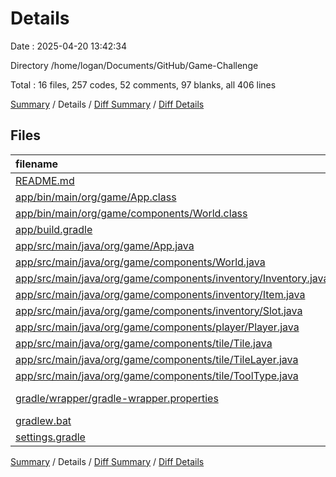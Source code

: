 # Details

Date : 2025-04-20 13:42:34

Directory /home/logan/Documents/GitHub/Game-Challenge

Total : 16 files,  257 codes, 52 comments, 97 blanks, all 406 lines

[Summary](results.md) / Details / [Diff Summary](diff.md) / [Diff Details](diff-details.md)

## Files
| filename | language | code | comment | blank | total |
| :--- | :--- | ---: | ---: | ---: | ---: |
| [README.md](/README.md) | Markdown | 2 | 0 | 1 | 3 |
| [app/bin/main/org/game/App.class](/app/bin/main/org/game/App.class) | Java | 19 | 0 | 0 | 19 |
| [app/bin/main/org/game/components/World.class](/app/bin/main/org/game/components/World.class) | Java | 18 | 0 | 0 | 18 |
| [app/build.gradle](/app/build.gradle) | Gradle | 30 | 13 | 13 | 56 |
| [app/src/main/java/org/game/App.java](/app/src/main/java/org/game/App.java) | Java | 37 | 0 | 18 | 55 |
| [app/src/main/java/org/game/components/World.java](/app/src/main/java/org/game/components/World.java) | Java | 27 | 0 | 14 | 41 |
| [app/src/main/java/org/game/components/inventory/Inventory.java](/app/src/main/java/org/game/components/inventory/Inventory.java) | Java | 0 | 0 | 1 | 1 |
| [app/src/main/java/org/game/components/inventory/Item.java](/app/src/main/java/org/game/components/inventory/Item.java) | Java | 0 | 0 | 1 | 1 |
| [app/src/main/java/org/game/components/inventory/Slot.java](/app/src/main/java/org/game/components/inventory/Slot.java) | Java | 0 | 0 | 1 | 1 |
| [app/src/main/java/org/game/components/player/Player.java](/app/src/main/java/org/game/components/player/Player.java) | Java | 35 | 0 | 9 | 44 |
| [app/src/main/java/org/game/components/tile/Tile.java](/app/src/main/java/org/game/components/tile/Tile.java) | Java | 15 | 0 | 6 | 21 |
| [app/src/main/java/org/game/components/tile/TileLayer.java](/app/src/main/java/org/game/components/tile/TileLayer.java) | Java | 15 | 0 | 5 | 20 |
| [app/src/main/java/org/game/components/tile/ToolType.java](/app/src/main/java/org/game/components/tile/ToolType.java) | Java | 6 | 0 | 2 | 8 |
| [gradle/wrapper/gradle-wrapper.properties](/gradle/wrapper/gradle-wrapper.properties) | Java Properties | 7 | 0 | 1 | 8 |
| [gradlew.bat](/gradlew.bat) | Batch | 41 | 32 | 22 | 95 |
| [settings.gradle](/settings.gradle) | Gradle | 5 | 7 | 3 | 15 |

[Summary](results.md) / Details / [Diff Summary](diff.md) / [Diff Details](diff-details.md)